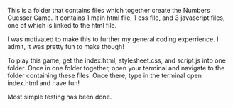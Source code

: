 This is a folder that contains files which together create the Numbers Guesser Game. It contains 1 main html file, 1 css file, and 3 javascript files, one of which is linked to the html file.

I was motivated to make this to further my general coding experrience. I admit, it was pretty fun to make though!

To play this game, get the index.html, stylesheet.css,
and script.js into one folder. Once in one folder together,
open your terminal and navigate to the folder containing these files.
Once there, type in the terminal open index.html and have fun!

Most simple testing has been done.
